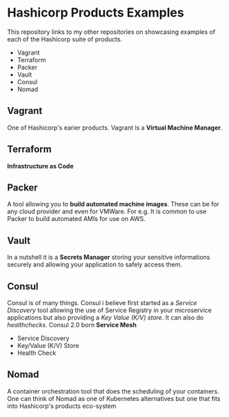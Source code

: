 # Hashicorp Products Examples

This repository links to my other repositories on showcasing examples of each of the Hashicorp suite of products.

- Vagrant
- Terraform
- Packer
- Vault
- Consul
- Nomad

## Vagrant

One of Hashicorp's earier products. Vagrant is a __Virtual Machine Manager__. 

## Terraform

__Infrastructure as Code__

## Packer

A tool allowing you to __build automated machine images__. These can be for any cloud provider and even for VMWare. For e.g. It is common to use Packer to build automated AMIs for use on AWS.

## Vault

In a nutshell it is a __Secrets Manager__ storing your sensitive informations securely and allowing your application to safely access them.

## Consul

Consul is of many things. Consul i believe first started as a _Service Discovery_ tool allowing the use of Service Registry in your microservice applications but also providing a _Key Value (K/V) store_. It can also do _healthchecks_. Consul 2.0 born __Service Mesh__

- Service Discovery
- Key/Value (K/V) Store
- Health Check

## Nomad

A container orchestration tool that does the scheduling of your containers. One can think of Nomad as one of Kubernetes alternatives but one that fits into Hashicorp's products eco-system
